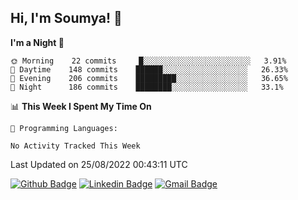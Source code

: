 ## Hi, I'm Soumya! 👋

<!--START_SECTION:waka-->
**I'm a Night 🦉** 

```text
🌞 Morning    22 commits     █░░░░░░░░░░░░░░░░░░░░░░░░   3.91% 
🌆 Daytime    148 commits    ██████░░░░░░░░░░░░░░░░░░░   26.33% 
🌃 Evening    206 commits    █████████░░░░░░░░░░░░░░░░   36.65% 
🌙 Night      186 commits    ████████░░░░░░░░░░░░░░░░░   33.1%

```


📊 **This Week I Spent My Time On** 

```text
💬 Programming Languages: 

No Activity Tracked This Week
```


 Last Updated on 25/08/2022 00:43:11 UTC
<!--END_SECTION:waka-->

[![Github Badge](https://img.shields.io/badge/-rubyruins-grey?style=for-the-badge&logo=github&logoColor=white&link=https://github.com/rubyruins/)](https://www.github.com/rubyruins/) 
[![Linkedin Badge](https://img.shields.io/badge/-Soumya%20Parekh-0072b1?style=for-the-badge&logo=Linkedin&logoColor=white&link=https://www.linkedin.com/in/Soumya-Parekh/)](https://www.linkedin.com/in/Soumya-Parekh/) 
[![Gmail Badge](https://img.shields.io/badge/-soumyaparekh.me@gmail.com-c14438?style=for-the-badge&logo=Gmail&logoColor=white&link=mailto:soumyaparekh.me@gmail.com)](mailto:soumyaparekh.me@gmail.com) 
